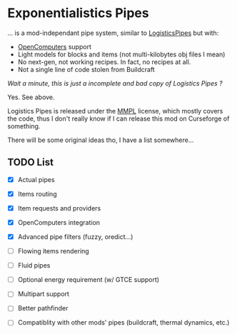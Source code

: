 # Exponentialistics Pipes

... is a mod-independant pipe system, similar to [LogisticsPipes](https://github.com/RS485/LogisticsPipes/tree/dev-mc1122) but with:
 * [OpenComputers](https://oc.cil.li/) support
 * Light models for blocks and items (not multi-kilobytes obj files I mean)
 * No next-gen, not working recipes. In fact, no recipes at all.
 * Not a single line of code stolen from Buildcraft

*Wait a minute, this is just a incomplete and bad copy of Logistics Pipes ?*

Yes. See above.

Logistics Pipes is released under the [MMPL](https://www.mod-buildcraft.com/MMPL-1.0.txt) license,
which mostly covers the code, thus I don't really know if I can release this mod on Curseforge of something.

There will be some original ideas tho, I have a list somewhere...

## TODO List

 * [x] Actual pipes
 * [x] Items routing
 * [x] Item requests and providers
 * [x] OpenComputers integration
 * [x] Advanced pipe filters (fuzzy, oredict...)
 * [ ] Flowing items rendering
 * [ ] Fluid pipes
 * [ ] Optional energy requirement (w/ GTCE support)
 * [ ] Multipart support
 * [ ] Better pathfinder
 * [ ] Compatiblity with other mods' pipes (buildcraft, thermal dynamics, etc.)

